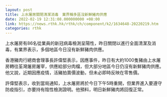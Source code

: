 ```yaml
---
layout: post
title: 上水屠房關閉清潔消毒　業界稱多區沒新鮮豬肉供應
date: 2022-02-19 12:31:08.000000000 +08:00
link: https://news.rthk.hk/rthk/ch/component/k2/1634648-20220219.htm
categories: rthk
---
```


上水屠房有86名從業員的新冠病毒檢測呈陽性，昨日關閉以進行全面清潔及消毒，有業界表示，多個地區今日沒有新鮮豬肉供應。

香港豬肉行總商會理事長許偉堅表示，因應事件，昨日有大約1000隻豬由上水屠房轉往荃灣屠房屠宰，供應給部分肉檔，但大部分地區今日仍沒有新鮮豬肉供應。他又說，近期因應疫情，活豬拍賣價波動，但未必即時反映在零售價。

許偉堅表示，收到當局通知，上水屠房將於今日下午5時重開，但業界進入要遵守防疫指引，亦要持有陰性檢測證明。他預料，明日新鮮豬肉將回復正常。
